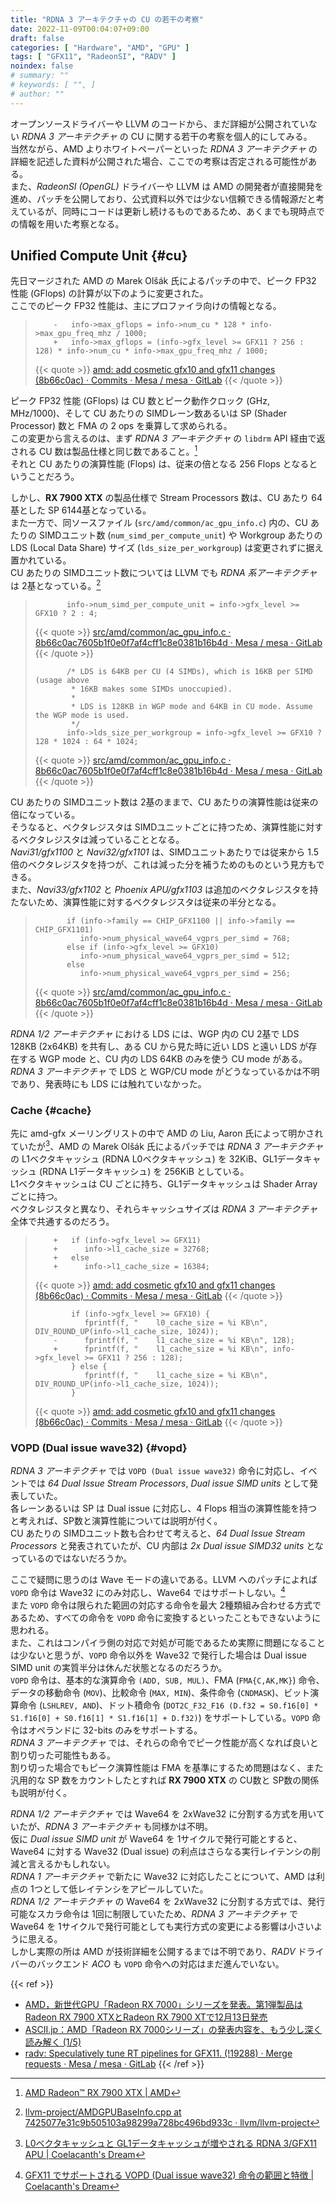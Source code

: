```yaml
---
title: "RDNA 3 アーキテクチャの CU の若干の考察"
date: 2022-11-09T00:04:07+09:00
draft: false
categories: [ "Hardware", "AMD", "GPU" ]
tags: [ "GFX11", "RadeonSI", "RADV" ]
noindex: false
# summary: ""
# keywords: [ "", ]
# author: ""
---
```


オープンソースドライバーや LLVM のコードから、まだ詳細が公開されていない *RDNA 3 アーキテクチャ* の CU に関する若干の考察を個人的にしてみる。  
当然ながら、AMD よりホワイトペーパーといった *RDNA 3 アーキテクチャ* の詳細を記述した資料が公開された場合、ここでの考察は否定される可能性がある。  
また、*RadeonSI (OpenGL)* ドライバーや LLVM は AMD の開発者が直接開発を進め、パッチを公開しており、公式資料以外では少ない信頼できる情報源だと考えているが、同時にコードは更新し続けるものであるため、あくまでも現時点での情報を用いた考察となる。  

## Unified Compute Unit {#cu}
先日マージされた AMD の Marek Olšák 氏によるパッチの中で、ピーク FP32 性能 (GFlops) の計算が以下のように変更された。  
ここでのピーク FP32 性能は、主にプロファイラ向けの情報となる。  

 >         -   info->max_gflops = info->num_cu * 128 * info->max_gpu_freq_mhz / 1000;
 >         +   info->max_gflops = (info->gfx_level >= GFX11 ? 256 : 128) * info->num_cu * info->max_gpu_freq_mhz / 1000;
 >
 > {{< quote >}} [amd: add cosmetic gfx10 and gfx11 changes (8b66c0ac) · Commits · Mesa / mesa · GitLab](https://gitlab.freedesktop.org/mesa/mesa/-/commit/8b66c0ac7605b1f0e0f7af4cff1c8e0381b16b4d) {{< /quote >}}

ピーク FP32 性能 (GFlops) は CU 数とピーク動作クロック (GHz, MHz/1000)、そして CU あたりの SIMDレーン数あるいは SP (Shader Processor) 数と FMA の 2 ops を乗算して求められる。  
この変更から言えるのは、まず *RDNA 3 アーキテクチャ* の `libdrm` API 経由で返される CU 数は製品仕様と同じ数であること。[^rx7900xtx]  
それと CU あたりの演算性能 (Flops) は、従来の倍となる 256 Flops となるということだろう。  

[^rx7900xtx]: [AMD Radeon™ RX 7900 XTX | AMD](https://www.amd.com/en/products/graphics/amd-radeon-rx-7900xtx#product-specs)

しかし、**RX 7900 XTX** の製品仕様で Stream Processors 数は、CU あたり 64基とした SP 6144基となっている。  
また一方で、同ソースファイル (`src/amd/common/ac_gpu_info.c`) 内の、CU あたりの SIMDユニット数 (`num_simd_per_compute_unit`) や Workgroup あたりの LDS (Local Data Share) サイズ (`lds_size_per_workgroup`) は変更されずに据え置かれている。  
CU あたりの SIMDユニット数については LLVM でも *RDNA 系アーキテクチャ* は 2基となっている。[^llvm-eu_per_cu]  

[^llvm-eu_per_cu]: [llvm-project/AMDGPUBaseInfo.cpp at 7425077e31c9b505103a98299a728bc496bd933c · llvm/llvm-project](https://github.com/llvm/llvm-project/blob/7425077e31c9b505103a98299a728bc496bd933c/llvm/lib/Target/AMDGPU/Utils/AMDGPUBaseInfo.cpp#L780-L789)

 >            info->num_simd_per_compute_unit = info->gfx_level >= GFX10 ? 2 : 4;
 >         
 > {{< quote >}} [src/amd/common/ac_gpu_info.c · 8b66c0ac7605b1f0e0f7af4cff1c8e0381b16b4d · Mesa / mesa · GitLab](https://gitlab.freedesktop.org/mesa/mesa/-/blob/8b66c0ac7605b1f0e0f7af4cff1c8e0381b16b4d/src/amd/common/ac_gpu_info.c#L1319) {{< /quote >}}
 >
 >            /* LDS is 64KB per CU (4 SIMDs), which is 16KB per SIMD (usage above
 >             * 16KB makes some SIMDs unoccupied).
 >             *
 >             * LDS is 128KB in WGP mode and 64KB in CU mode. Assume the WGP mode is used.
 >             */
 >            info->lds_size_per_workgroup = info->gfx_level >= GFX10 ? 128 * 1024 : 64 * 1024;
 >         
 > {{< quote >}} [src/amd/common/ac_gpu_info.c · 8b66c0ac7605b1f0e0f7af4cff1c8e0381b16b4d · Mesa / mesa · GitLab](https://gitlab.freedesktop.org/mesa/mesa/-/blob/8b66c0ac7605b1f0e0f7af4cff1c8e0381b16b4d/src/amd/common/ac_gpu_info.c#L1319) {{< /quote >}}

CU あたりの SIMDユニット数は 2基のままで、CU あたりの演算性能は従来の倍になっている。  
そうなると、ベクタレジスタは SIMDユニットごとに持つため、演算性能に対するベクタレジスタは減っていることとなる。  
*Navi31/gfx1100* と *Navi32/gfx1101* は、SIMDユニットあたりでは従来から 1.5倍のベクタレジスタを持つが、これは減った分を補うためのものという見方もできる。  
また、*Navi33/gfx1102* と *Phoenix APU/gfx1103* は追加のベクタレジスタを持たないため、演算性能に対するベクタレジスタは従来の半分となる。  

 >            if (info->family == CHIP_GFX1100 || info->family == CHIP_GFX1101)
 >               info->num_physical_wave64_vgprs_per_simd = 768;
 >            else if (info->gfx_level >= GFX10)
 >               info->num_physical_wave64_vgprs_per_simd = 512;
 >            else
 >               info->num_physical_wave64_vgprs_per_simd = 256;
 >         
 > {{< quote >}} [src/amd/common/ac_gpu_info.c · 8b66c0ac7605b1f0e0f7af4cff1c8e0381b16b4d · Mesa / mesa · GitLab](https://gitlab.freedesktop.org/mesa/mesa/-/blob/8b66c0ac7605b1f0e0f7af4cff1c8e0381b16b4d/src/amd/common/ac_gpu_info.c#L1313-1318) {{< /quote >}}

*RDNA 1/2 アーキテクチャ* における LDS には、WGP 内の CU 2基で LDS 128KB (2x64KB) を共有し、ある CU から見た時に近い LDS と遠い LDS が存在する WGP mode と、CU 内の LDS 64KB のみを使う CU mode がある。  
*RDNA 3 アーキテクチャ* で LDS と WGP/CU mode がどうなっているかは不明であり、発表時にも LDS には触れていなかった。  

### Cache {#cache}

先に amd-gfx メーリングリストの中で AMD の Liu, Aaron 氏によって明かされていたが[^rdna_3-cache]、AMD の Marek Olšák 氏によるパッチでは *RDNA 3 アーキテクチャ* の L1ベクタキャッシュ (RDNA L0ベクタキャッシュ) を 32KiB、GL1データキャッシュ (RDNA L1データキャッシュ) を 256KiB としている。  
L1ベクタキャッシュは CU ごとに持ち、GL1データキャッシュは Shader Array ごとに持つ。  
ベクタレジスタと異なり、それらキャッシュサイズは *RDNA 3 アーキテクチャ* 全体で共通するのだろう。  

 >         +   if (info->gfx_level >= GFX11)
 >         +      info->l1_cache_size = 32768;
 >         +   else
 >         +      info->l1_cache_size = 16384;
 >
 > {{< quote >}} [amd: add cosmetic gfx10 and gfx11 changes (8b66c0ac) · Commits · Mesa / mesa · GitLab](https://gitlab.freedesktop.org/mesa/mesa/-/commit/8b66c0ac7605b1f0e0f7af4cff1c8e0381b16b4d) {{< /quote >}}
 >
 >             if (info->gfx_level >= GFX10) {
 >                fprintf(f, "    l0_cache_size = %i KB\n", DIV_ROUND_UP(info->l1_cache_size, 1024));
 >         -      fprintf(f, "    l1_cache_size = %i KB\n", 128);
 >         +      fprintf(f, "    l1_cache_size = %i KB\n", info->gfx_level >= GFX11 ? 256 : 128);
 >             } else {
 >                fprintf(f, "    l1_cache_size = %i KB\n", DIV_ROUND_UP(info->l1_cache_size, 1024));
 >             }
 >         
 > {{< quote >}} [amd: add cosmetic gfx10 and gfx11 changes (8b66c0ac) · Commits · Mesa / mesa · GitLab](https://gitlab.freedesktop.org/mesa/mesa/-/commit/8b66c0ac7605b1f0e0f7af4cff1c8e0381b16b4d) {{< /quote >}}

[^rdna_3-cache]: [L0ベクタキャッシュと GL1データキャッシュが増やされる RDNA 3/GFX11 APU | Coelacanth's Dream](/posts/2022/09/02/gfx11-l0c-gl1c/)

### VOPD (Dual issue wave32) {#vopd}
*RDNA 3 アーキテクチャ* では `VOPD (Dual issue wave32)` 命令に対応し、イベントでは *64 Dual Issue Stream Processors*, *Dual issue SIMD units* として発表していた。  
各レーンあるいは SP は Dual issue に対応し、4 Flops 相当の演算性能を持つと考えれば、SP数と演算性能については説明が付く。  
CU あたりの SIMDユニット数も合わせて考えると、*64 Dual Issue Stream Processors* と発表されていたが、CU 内部は *2x Dual issue SIMD32 units* となっているのではないだろうか。  

ここで疑問に思うのは Wave モードの違いである。LLVM へのパッチによれば `VOPD` 命令は Wave32 にのみ対応し、Wave64 ではサポートしない。[^llvm-vopd]  
また `VOPD` 命令は限られた範囲の対応する命令を最大 2種類組み合わせる方式であるため、すべての命令を `VOPD` 命令に変換するといったこともできないように思われる。  
また、これはコンパイラ側の対応で対処が可能であるため実際に問題になることは少ないと思うが、`VOPD` 命令以外を Wave32 で発行した場合は Dual issue SIMD unit の実質半分は休んだ状態となるのだろうか。  
`VOPD` 命令は、基本的な演算命令 `(ADD, SUB, MUL)`、FMA (`FMA{C,AK,MK}`) 命令、データの移動命令 (`MOV`)、比較命令 (`MAX, MIN`)、条件命令 (`CNDMASK`)、ビット演算命令 (`LSHLREV, AND`)、ドット積命令 (`DOT2C_F32_F16 (D.f32 = S0.f16[0] * S1.f16[0] + S0.f16[1] * S1.f16[1] + D.f32)`) をサポートしている。`VOPD` 命令はオペランドに 32-bits のみをサポートする。  
*RDNA 3 アーキテクチャ* では、それらの命令でピーク性能が高くなれば良いと割り切った可能性もある。  
割り切った場合でもピーク演算性能は FMA を基準にするため問題はなく、また汎用的な SP 数をカウントしたとすれば **RX 7900 XTX** の CU数と SP数の関係も説明が付く。  

[^llvm-vopd]: [GFX11 でサポートされる VOPD (Dual issue wave32) 命令の範囲と特徴 | Coelacanth's Dream](/posts/2022/06/21/gfx11-vopd-instruction/)

*RDNA 1/2 アーキテクチャ* では Wave64 を 2xWave32 に分割する方式を用いていたが、*RDNA 3 アーキテクチャ* も同様かは不明。  
仮に *Dual issue SIMD unit* が Wave64 を 1サイクルで発行可能とすると、Wave64 に対する Wave32 (Dual issue) の利点はさらなる実行レイテンシの削減と言えるかもしれない。  
*RDNA 1 アーキテクチャ* で新たに Wave32 に対応したことについて、AMD は利点の 1つとして低レイテンシをアピールしていた。  
*RDNA 1/2 アーキテクチャ* の Wave64 を 2xWave32 に分割する方式では、発行可能なスカラ命令は 1回に制限していたため、*RDNA 3 アーキテクチャ* で Wave64 を 1サイクルで発行可能としても実行方式の変更による影響は小さいように思える。  
しかし実際の所は AMD が技術詳細を公開するまでは不明であり、*RADV* ドライバーのバックエンド *ACO* も `VOPD` 命令への対応はまだ進んでいない。  

{{< ref >}}
 * [AMD，新世代GPU「Radeon RX 7000」シリーズを発表。第1弾製品はRadeon RX 7900 XTXとRadeon RX 7900 XTで12月13日発売](https://www.4gamer.net/games/660/G066019/20221104001/)
 * [ASCII.jp：AMD「Radeon RX 7000シリーズ」の発表内容を、もう少し深く読み解く (1/5)](https://ascii.jp/elem/000/004/111/4111884/)
 * [radv: Speculatively tune RT pipelines for GFX11. (!19288) · Merge requests · Mesa / mesa · GitLab](https://gitlab.freedesktop.org/mesa/mesa/-/merge_requests/19288)
{{< /ref >}}
